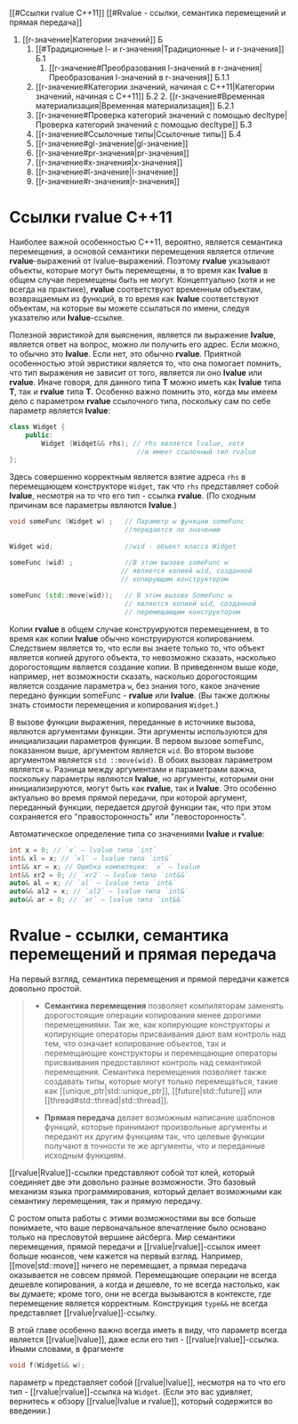 
[[#Ссылки rvalue C++11]]
[[#Rvalue - ссылки, семантика перемещений и прямая передача]]
1. [[r-значение|Категории значений]] Б
	1. [[#Традиционные l- и r-значения|Традиционные l- и r-значения]] Б.1
		1. [[r-значение#Преобразования l-значений в r-значения|Преобразования l-значений в r-значения]] Б.1.1
	2. [[r-значение#Категории значений, начиная с C++11|Категории значений, начиная с C++11]] Б.2
		2. [[r-значение#Временная материализация|Временная материализация]]  Б.2.1
	3. [[r-значение#Проверка категорий значений с помощью decltype|Проверка категорий значений с помощью decltype]] Б.3
	4. [[r-значение#Ссылочные типы|Ссылочные типы]] Б.4
	5. [[r-значение#gl-значение|gl-значение]]
	6. [[r-значение#pr-значения|pr-значения]]
	7. [[r-значение#x-значения|x-значения]]
	8. [[r-значение#l-значение|l-значение]]
	9. [[r-значение#r-значения|r-значения]]

# Ссылки rvalue C++11

Наиболее важной особенностью С++11, вероятно, является семантика перемещения, а основой семантики перемещения является отличие **rvаlue**-выражений от lvаluе-выражений. Поэтому **rvalue** указывают объекты, которые могут быть перемещены, в то время как **lvalue** в общем случае перемещены быть не могут. Концептуально (хотя и не всегда на практике), **rvalue** соответствуют временным объектам, возвращаемым из функций, в то время как **lvalue** соответствуют объектам, на которые вы можете ссылаться по имени, следуя указателю или **lvalue**-ссылке.

Полезной эвристикой для выяснения, является ли выражение **lvalue**, является ответ на вопрос, можно ли получить его адрес. Если можно, то обычно это **lvalue**. Если нет, это обычно **rvalue**. Приятной особенностью этой эвристики является то, что она помогает помнить, что тип выражения не зависит от того, является ли оно **lvalue** или **rvalue**. Иначе говоря, для данного типа **Т** можно иметь как **lvalue** типа **Т**, так и **rvalue** типа **Т**. Особенно важно помнить это, когда мы имеем дело с параметром **rvalue** ссылочного типа, поскольку сам по себе параметр является **lvalue**:
```c++
class Widget {
	public:
		Widget (Widqet&& rhs); // rhs является lvalue, хотя
								//и имеет ссылочный тип rvalue
};
```

Здесь совершенно корректным является взятие адреса `rhs` в перемещающем конструкторе `Widget`, так что `rhs` представляет собой **lvalue**, несмотря на то что его тип - ссылка **rvalue**. (По сходным причинам все параметры являются **lvalue**.)
```c++
void someFunc (Widget w) ;   // Параметр w функции someFunc
							 //передается по значению
							 
Widget wid;                  //wid - объект класса Widget

someFunc (wid) ;             //В этом вызове someFunc w
							// является копией wid, созданной
							// копирующим конструктором
							
someFunc (std::move(wid));   // В этом вызове SomeFunc w
							 // является копией wid, созданной
							 // перемещающим конструктором
```

Копии **rvalue** в общем случае конструируются перемещением, в то время как копии **lvalue** обычно конструируются копированием. Следствием является то, что если вы зна­ете только то, что объект является копией друrого объекта, то невозможно сказать, на­сколько дорогостоящим является создание копии. В приведенном выше коде, например, нет возможности сказать, насколько дорогостоящим является создание параметра `w`, без знания того, какое значение передано функции someFunc - **rvalue** или **lvalue**. (Вы также должны знать стоимости перемещения и копирования `Widget`.)

В вызове функции выражения, переданные в источнике вызова, являются аргументами функции. Эти аргументы используются для инициализации параметров функции. В первом вызове someFunc, показанном выше, аргументом является `wid`. Во втором вызове аргументом является `std ::move(wid)`. В обоих вызовах параметром является `w`. Разница между аргументами и параметрами важна, поскольку параметры являются **lvalue**, но аргументы, которыми они инициализируются, могут быть как **rvalue**, так и **lvalue**. Это особенно актуально во время прямой передачи, при которой аргумент, переданный функ­ции, передается другой функции так, что при этом сохраняется его "правосторонность" или "левосторонность".

Автоматическое определение типа со значениями **lvalue** и **rvalue**:
```c++
int x = 0; // `x` – lvalue типа `int`
int& xl = x; // `xl` – lvalue типа `int&`
int&& xr = x; // Ошибка компиляции: `x` – lvalue
int&& xr2 = 0; // `xr2` – lvalue типа `int&&`
auto& al = x; // `al` – lvalue типа `int&`
auto&& al2 = x; // `al2` – lvalue типа `int&`
auto&& ar = 0; // `ar` – lvalue типа `int&&`
```

# Rvalue - ссылки, семантика перемещений и прямая передача

На первый взгляд, семантика перемещения и прямой передачи кажется довольно простой.

> - **Семантика перемещения** позволяет компиляторам заменять дорогостоящие операции копирования менее дорогими перемещениями. Так же, как копирующие конструкторы и копирующие операторы присваивания дают вам контроль над тем, что означает копирование объектов, так и перемещающие конструкторы и перемещающие операторы присваивания предоставляют контроль над семантикой перемещения. Семантика перемещения позволяет также создавать типы, которые могут только перемещаться, такие как [[unique_ptr|std::unique_ptr]], [[future|std::future]] или [[thread#std::thread|std::thread]].
> 
> - **Прямая передача** делает возможным написание шаблонов функций, которые принимают произвольные аргументы и передают их другим функциям так, что целевые функции получают в точности те же аргументы, что и переданные исходным функциям. 
 

[[rvalue|Rvаluе]]-ссылки представляют собой тот клей, который соединяет две эти довольно разные возможности. Это базовый механизм языка программирования, который делает возможными как семантику перемещения, так и прямую передачу.

С ростом опыта работы с этими возможностями вы все больше понимаете, что ваше первоначальное впечатление было основано только на пресловутой вершине айсберга. Мир семантики перемещения, прямой передачи и [[rvalue|rvalue]]-ссылок имеет больше нюансов, чем кажется на первый взгляд. Например, [[move|std::move]] ничего не перемещает, а прямая передача оказывается не совсем прямой. Перемещающие операции не всеrда дешевле копирования, а когда и дешевле, то не всегда настолько, как вы думаете; кроме того, они не всегда вызываются в контексте, где перемещение является корректным. Конструкция `type&&` не всегда представляет [[rvalue|rvalue]]-ccылкy.

В этой главе особенно важно всегда иметь в виду, что параметр всегда является [[rvalue|lvalue]], даже если ero тип - [[rvalue|rvalue]]-ccылкa. Иными словами, в фрагменте 
```c++
void f(Widget&& w);
```

параметр `w` представляет собой [[rvalue|lvalue]], несмотря на то что его тип - [[rvalue|rvalue]]-ссылка на `Widget`. (Если это вас удивляет, вернитесь к обзору [[rvalue|lvalue и rvalue]], который содержится во введении.)
